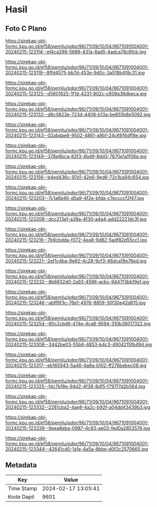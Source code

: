 # Hasil

## Foto C Plano

https://sirekap-obj-formc.kpu.go.id/ef58/pemilu/pdpr/96/71/09/10/04/9671091004001-20240215-123114--ef4ca299-5686-431a-8ad5-4adca78c6fcb.jpg

https://sirekap-obj-formc.kpu.go.id/ef58/pemilu/pdpr/96/71/09/10/04/9671091004001-20240215-123119--8ffd4575-bb7d-453e-9d0c-3a518b4f8c31.jpg

https://sirekap-obj-formc.kpu.go.id/ef58/pemilu/pdpr/96/71/09/10/04/9671091004001-20240215-123125--d5601625-1f1d-4231-902c-c609a36dbeca.jpg

https://sirekap-obj-formc.kpu.go.id/ef58/pemilu/pdpr/96/71/09/10/04/9671091004001-20240215-123132--d8c0823e-723d-4408-b13a-be655b8e5092.jpg

https://sirekap-obj-formc.kpu.go.id/ef58/pemilu/pdpr/96/71/09/10/04/9671091004001-20240215-123143--02abdae8-9502-4861-a9b1-24c6916dff8e.jpg

https://sirekap-obj-formc.kpu.go.id/ef58/pemilu/pdpr/96/71/09/10/04/9671091004001-20240215-123149--376e8bca-83f3-4bd9-8dd3-7670e1a1f06e.jpg

https://sirekap-obj-formc.kpu.go.id/ef58/pemilu/pdpr/96/71/09/10/04/9671091004001-20240215-123156--b4ed436c-97d1-42e6-9ed6-72c1ba94c654.jpg

https://sirekap-obj-formc.kpu.go.id/ef58/pemilu/pdpr/96/71/09/10/04/9671091004001-20240215-123203--7c1a6b46-d5a9-4f2e-bfda-c7eccccf2f47.jpg

https://sirekap-obj-formc.kpu.go.id/ef58/pemilu/pdpr/96/71/09/10/04/9671091004001-20240215-123208--dcc213e1-a39a-4f30-a4a4-add22221dc3f.jpg

https://sirekap-obj-formc.kpu.go.id/ef58/pemilu/pdpr/96/71/09/10/04/9671091004001-20240215-123216--7b9cbdda-f072-4ea8-9d82-5adf82d55cc1.jpg

https://sirekap-obj-formc.kpu.go.id/ef58/pemilu/pdpr/96/71/09/10/04/9671091004001-20240215-123221--2ef1c4ba-9e92-4c28-9cf3-46dca19e78ed.jpg

https://sirekap-obj-formc.kpu.go.id/ef58/pemilu/pdpr/96/71/09/10/04/9671091004001-20240215-123232--8b6632d0-2a93-4586-acbc-9447f3bb19e1.jpg

https://sirekap-obj-formc.kpu.go.id/ef58/pemilu/pdpr/96/71/09/10/04/9671091004001-20240215-123246--abff9f3c-76e1-4976-8859-30f30e42d615.jpg

https://sirekap-obj-formc.kpu.go.id/ef58/pemilu/pdpr/96/71/09/10/04/9671091004001-20240215-123254--60c2cbd6-474e-4ca8-9594-310b38017322.jpg

https://sirekap-obj-formc.kpu.go.id/ef58/pemilu/pdpr/96/71/09/10/04/9671091004001-20240215-123308--3442be03-55b6-4853-b4c3-4904215fb49d.jpg

https://sirekap-obj-formc.kpu.go.id/ef58/pemilu/pdpr/96/71/09/10/04/9671091004001-20240215-123317--eb165943-5a46-4a8a-b102-ff276bebec08.jpg

https://sirekap-obj-formc.kpu.go.id/ef58/pemilu/pdpr/96/71/09/10/04/9671091004001-20240215-123325--fdc7b18e-94d2-4f38-8df5-f797f7d2b564.jpg

https://sirekap-obj-formc.kpu.go.id/ef58/pemilu/pdpr/96/71/09/10/04/9671091004001-20240215-123332--2281cba2-4ae8-4a2c-b92f-a04dd43439b3.jpg

https://sirekap-obj-formc.kpu.go.id/ef58/pemilu/pdpr/96/71/09/10/04/9671091004001-20240215-123339--9eea8eba-0987-4c93-ae03-fed0a2853576.jpg

https://sirekap-obj-formc.kpu.go.id/ef58/pemilu/pdpr/96/71/09/10/04/9671091004001-20240215-123344--42641cd0-1a1e-4a5a-8bbe-d0f2c2570665.jpg


## Metadata

| Key        | Value               |
| ---------- | ------------------- |
| Time Stamp | 2024-02-17 13:05:41 |
| Kode Dapil | 9601                |



